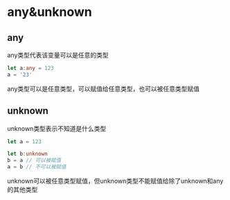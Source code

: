 # any&unknown

## any

any类型代表该变量可以是任意的类型

```ts
let a:any = 123
a = '23'
```
any类型可以是任意类型，可以赋值给任意类型，也可以被任意类型赋值

## unknown

unknown类型表示不知道是什么类型

```ts
let a = 123

let b:unknown
b = a // 可以被赋值
a = b // 不可以被赋值
```
unknown可以被任意类型赋值，但unknown类型不能赋值给除了unknown和any的其他类型
